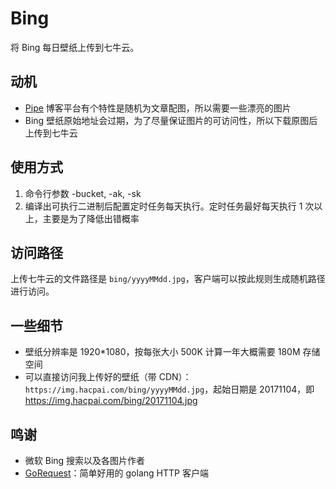 # Bing

将 Bing 每日壁纸上传到七牛云。

## 动机

* [Pipe](https://github.com/b3log/pipe) 博客平台有个特性是随机为文章配图，所以需要一些漂亮的图片
* Bing 壁纸原始地址会过期，为了尽量保证图片的可访问性，所以下载原图后上传到七牛云

## 使用方式

1. 命令行参数 -bucket, -ak, -sk
2. 编译出可执行二进制后配置定时任务每天执行。定时任务最好每天执行 1 次以上，主要是为了降低出错概率

## 访问路径

上传七牛云的文件路径是 `bing/yyyyMMdd.jpg`，客户端可以按此规则生成随机路径进行访问。

## 一些细节

* 壁纸分辨率是 1920*1080，按每张大小 500K 计算一年大概需要 180M 存储空间
* 可以直接访问我上传好的壁纸（带 CDN）：`https://img.hacpai.com/bing/yyyyMMdd.jpg`，起始日期是 20171104，即 https://img.hacpai.com/bing/20171104.jpg

## 鸣谢

* 微软 Bing 搜索以及各图片作者
* [GoRequest](https://github.com/parnurzeal/gorequest)：简单好用的 golang HTTP 客户端
